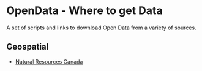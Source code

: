 # OpenData - Where to get Data
A set of scripts and links to download Open Data from a variety of sources.

## Geospatial
- [Natural Resources Canada](canada/download_nrcan_ftp.sh)
